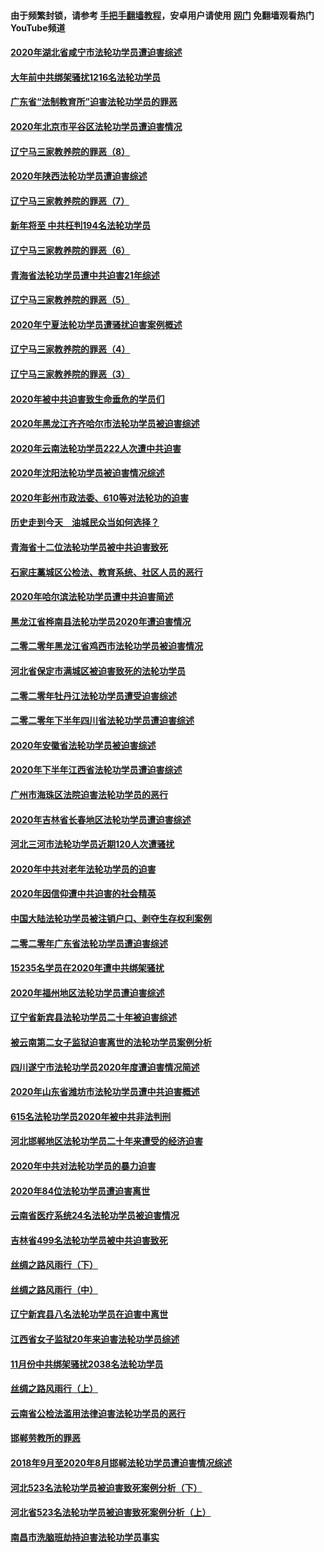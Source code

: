 #### 由于频繁封锁，请参考 [手把手翻墙教程](https://github.com/gfw-breaker/guides/wiki/)，安卓用户请使用 [网门](https://github.com/gfw-breaker/nogfw/blob/master/dl.md?t=02072247) 免翻墙观看热门YouTube频道 

#### [2020年湖北省咸宁市法轮功学员遭迫害综述](../pages/328/419597.md?t=02072247) 

#### [大年前中共绑架骚扰1216名法轮功学员](../pages/328/419588.md?t=02072247) 

#### [广东省“法制教育所”迫害法轮功学员的罪恶](../pages/328/419593.md?t=02072247) 

#### [2020年北京市平谷区法轮功学员遭迫害情况](../pages/328/419595.md?t=02072247) 

#### [辽宁马三家教养院的罪恶（8）](../pages/328/419145.md?t=02072247) 

#### [2020年陕西法轮功学员遭迫害综述](../pages/328/419510.md?t=02072247) 

#### [辽宁马三家教养院的罪恶（7）](../pages/328/419144.md?t=02072247) 

#### [新年将至 中共枉判194名法轮功学员](../pages/328/419464.md?t=02072247) 

#### [辽宁马三家教养院的罪恶（6）](../pages/328/419143.md?t=02072247) 

#### [青海省法轮功学员遭中共迫害21年综述](../pages/328/419410.md?t=02072247) 

#### [辽宁马三家教养院的罪恶（5）](../pages/328/419142.md?t=02072247) 

#### [2020年宁夏法轮功学员遭骚扰迫害案例概述](../pages/328/419333.md?t=02072247) 

#### [辽宁马三家教养院的罪恶（4）](../pages/328/419141.md?t=02072247) 

#### [辽宁马三家教养院的罪恶（3）](../pages/328/419140.md?t=02072247) 

#### [2020年被中共迫害致生命垂危的学员们](../pages/328/419132.md?t=02072247) 

#### [2020年黑龙江齐齐哈尔市法轮功学员被迫害综述](../pages/328/419175.md?t=02072247) 

#### [2020年云南法轮功学员222人次遭中共迫害](../pages/328/419130.md?t=02072247) 

#### [2020年沈阳法轮功学员被迫害情况综述](../pages/328/419088.md?t=02072247) 

#### [2020年彭州市政法委、610等对法轮功的迫害](../pages/328/419092.md?t=02072247) 

#### [历史走到今天　油城民众当如何选择？](../pages/328/419084.md?t=02072247) 

#### [青海省十二位法轮功学员被中共迫害致死](../pages/328/419002.md?t=02072247) 

#### [石家庄藁城区公检法、教育系统、社区人员的恶行](../pages/328/419000.md?t=02072247) 

#### [2020年哈尔滨法轮功学员遭中共迫害简述](../pages/328/418966.md?t=02072247) 

#### [黑龙江省桦南县法轮功学员2020年遭迫害情况](../pages/328/418993.md?t=02072247) 

#### [二零二零年黑龙江省鸡西市法轮功学员被迫害情况](../pages/328/418957.md?t=02072247) 

#### [河北省保定市满城区被迫害致死的法轮功学员](../pages/328/418806.md?t=02072247) 

#### [二零二零年牡丹江法轮功学员遭受迫害综述](../pages/328/418822.md?t=02072247) 

#### [二零二零年下半年四川省法轮功学员遭迫害综述](../pages/328/418762.md?t=02072247) 

#### [2020年安徽省法轮功学员被迫害综述](../pages/328/418751.md?t=02072247) 

#### [2020年下半年江西省法轮功学员遭迫害综述](../pages/328/418732.md?t=02072247) 

#### [广州市海珠区法院迫害法轮功学员的恶行](../pages/328/418722.md?t=02072247) 

#### [2020年吉林省长春地区法轮功学员遭迫害综述](../pages/328/418422.md?t=02072247) 

#### [河北三河市法轮功学员近期120人次遭骚扰](../pages/328/418620.md?t=02072247) 

#### [2020年中共对老年法轮功学员的迫害](../pages/328/418627.md?t=02072247) 

#### [2020年因信仰遭中共迫害的社会精英](../pages/328/418601.md?t=02072247) 

#### [中国大陆法轮功学员被注销户口、剥夺生存权利案例](../pages/328/418575.md?t=02072247) 

#### [二零二零年广东省法轮功学员遭迫害综述](../pages/328/418452.md?t=02072247) 

#### [15235名学员在2020年遭中共绑架骚扰](../pages/328/418447.md?t=02072247) 

#### [2020年福州地区法轮功学员遭迫害综述](../pages/328/418352.md?t=02072247) 

#### [辽宁省新宾县法轮功学员二十年被迫害综述](../pages/328/418318.md?t=02072247) 

#### [被云南第二女子监狱迫害离世的法轮功学员案例分析](../pages/328/417986.md?t=02072247) 

#### [四川遂宁市法轮功学员2020年度遭迫害情况简述](../pages/328/418083.md?t=02072247) 

#### [2020年山东省潍坊市法轮功学员遭中共迫害概述](../pages/328/418128.md?t=02072247) 

#### [615名法轮功学员2020年被中共非法判刑](../pages/328/418123.md?t=02072247) 

#### [河北邯郸地区法轮功学员二十年来遭受的经济迫害](../pages/328/417554.md?t=02072247) 

#### [2020年中共对法轮功学员的暴力迫害](../pages/328/416854.md?t=02072247) 

#### [2020年84位法轮功学员遭迫害离世](../pages/328/416947.md?t=02072247) 

#### [云南省医疗系统24名法轮功学员被迫害情况](../pages/328/416978.md?t=02072247) 

#### [吉林省499名法轮功学员被中共迫害致死](../pages/328/416519.md?t=02072247) 

#### [丝绸之路风雨行（下）](../pages/328/416166.md?t=02072247) 

#### [丝绸之路风雨行（中）](../pages/328/416165.md?t=02072247) 

#### [辽宁新宾县八名法轮功学员在迫害中离世](../pages/328/416383.md?t=02072247) 

#### [江西省女子监狱20年来迫害法轮功学员综述](../pages/328/416327.md?t=02072247) 

#### [11月份中共绑架骚扰2038名法轮功学员](../pages/328/416210.md?t=02072247) 

#### [丝绸之路风雨行（上）](../pages/328/416167.md?t=02072247) 

#### [云南省公检法滥用法律迫害法轮功学员的恶行](../pages/328/416012.md?t=02072247) 

#### [邯郸劳教所的罪恶](../pages/328/415894.md?t=02072247) 

#### [2018年9月至2020年8月邯郸法轮功学员遭迫害情况综述](../pages/328/415563.md?t=02072247) 

#### [河北523名法轮功学员被迫害致死案例分析（下）](../pages/328/414942.md?t=02072247) 

#### [河北省523名法轮功学员被迫害致死案例分析（上）](../pages/328/414941.md?t=02072247) 

#### [南昌市洗脑班劫持迫害法轮功学员事实](../pages/328/415048.md?t=02072247) 

